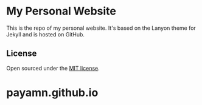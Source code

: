 # My Personal Website

This is the repo of my personal website. It's based on the Lanyon theme for Jekyll and is hosted on GitHub.

## License

Open sourced under the [MIT license](LICENSE.md).
# payamn.github.io 
